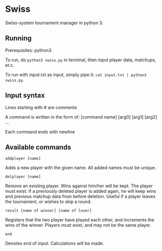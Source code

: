 # Swiss
Swiss-system tournament manager in python 3. 

## Running
Prerequisites: python3.

To run, do `python3 swiss.py` in terminal, then input player data, matchups, et.c.

To run with input.txt as input, simply pipe it: `cat input.txt | python3 swiss.py`.

## Input syntax
Lines starting with # are comments

A command is written in the form of: [command name] [arg0] [arg1] [arg2] ...

Each command ends with newline

## Available commands
```
addplayer [name]
```
Adds a new player with the given name. All added names must be unique.
```
delplayer [name]
```
Remove an existing player. Wins against him/her will be kept. The player must exist. If a previously deleted player is added again, he will keep wins and previous matchup data from before deletion. Useful if a player leaves the tournament, or wishes to skip a round.
```
result [name of winner] [name of loser]
```
Registers that the two player have played each other, and increments the wins of the winner. Players must exist, and may not be the same player.
```
end
```
  Denotes end of input. Calculations will be made.
